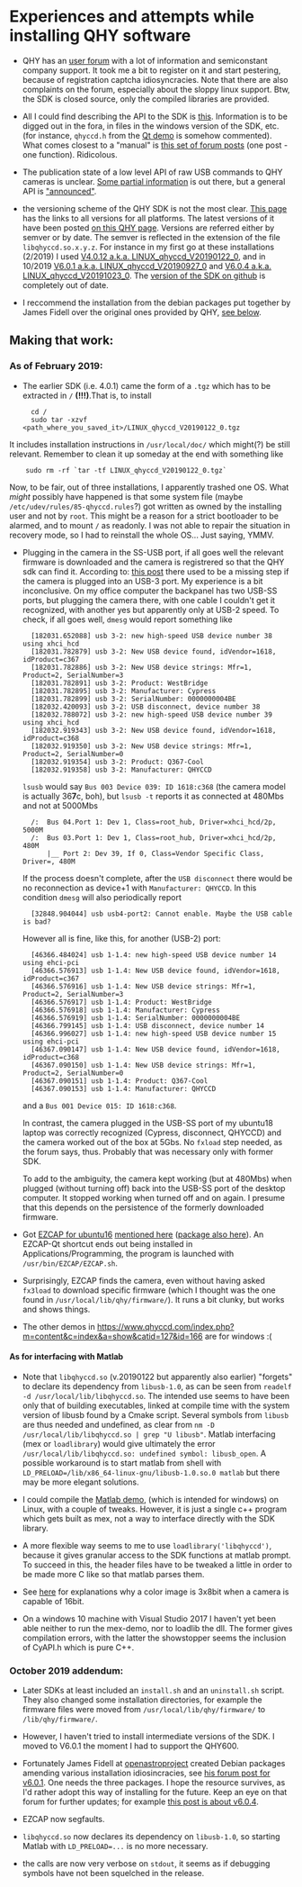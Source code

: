 Experiences and attempts while installing QHY software
======================================================

+ QHY has an [user forum](https://www.qhyccd.com/bbs/index.php) with a lot of information
 and semiconstant company support. It took me a bit to register
 on it and start pestering, because of registration captcha idiosyncracies. Note that there are also complaints on
 the forum, especially about the sloppy linux support. Btw, the SDK is closed source, only the compiled libraries are
 provided.

+ All I could find describing the API to the SDK is
 [this](https://www.qhyccd.com/index.php?m=content&c=index&a=show&catid=127&id=167).
 Information is to be digged out in the fora, in files in the
 windows version of the SDK, etc. (for instance, `qhyccd.h` from the
 [Qt demo](https://www.qhyccd.com/file/repository/latestSoftAndDirver/Soft/SDKDemo%20for%20Qt%20Creator%20MinGW%205.6.3.zip)
 is somehow commented). What comes closest to a "manual" is
 [this set of forum posts](https://www.qhyccd.com//bbs/index.php?topic=5903.0) (one post - one function). Ridicolous.

+ The publication state of a low level API of raw USB commands to QHY cameras is unclear.
 [Some partial information](https://www.qhyccd.com/index.php?m=content&c=index&a=show&catid=127&id=168)
 is out there, but a general API is
 ["announced"](https://github.com/qhyccd-lzr/QhyCmosCamera).

+ the versioning scheme of the QHY SDK is not the most clear. [This page](https://www.qhyccd.com/html/test_version/) has the links to all versions for all platforms. The latest versions of it have been posted  [on this QHY page](https://www.qhyccd.com/index.php?m=content&c=index&a=show&catid=127&id=163). Versions are referred either by semver or by date. The semver is reflected in the extension of the file `libqhyccd.so.x.y.z`. For instance in my first go at these installations (2/2019) I
used
 [V4.0.12 a.k.a. LINUX_qhyccd_V20190122_0](http://www.qhyccd.com/file/repository/latestSoftAndDirver/SDK/V6.0.1/LINUX_qhyccd_V20190927_0.tgz), and in 10/2019 [V6.0.1 a.k.a. LINUX_qhyccd_V20190927_0](http://www.qhyccd.com/file/repository/latestSoftAndDirver/SDK/V6.0.1/LINUX_qhyccd_V20190927_0.tgz) and [V6.0.4 a.k.a. LINUX_qhyccd_V20191023_0](http://www.qhyccd.com/file/repository/latestSoftAndDirver/SDK/V6.0.4/LINUX_qhyccd_V20191023_0.tgz).
The [version of the SDK on github](https://github.com/qhyccd-lzr/QHYCCD_Linux_New) is completely out of date.

+ I reccommend the installation from the debian packages put together by James Fidell over the original ones provided by QHY, [see below](#OctoberAddendum).


Making that work:
-----------------

### As of February 2019:

+ The earlier SDK (i.e. 4.0.1) came the form of a `.tgz` which has to be extracted in `/` __(!!!)__.That is, to install

        cd /
        sudo tar -xzvf <path_where_you_saved_it>/LINUX_qhyccd_V20190122_0.tgz
 It includes installation instructions in `/usr/local/doc/` which might(?) be still relevant.
 Remember to clean it up someday at the end with something like

        sudo rm -rf `tar -tf LINUX_qhyccd_V20190122_0.tgz`
 Now, to be fair, out of three installations, I apparently trashed one OS.
 What *might* possibly have happened is that some system file (maybe `/etc/udev/rules/85-qhyccd.rules`?)
 got written as owned by  the installing user and not by `root`. This might be a reason for a strict
 bootloader to be alarmed, and to mount `/` as readonly. I was not able to repair the situation in
 recovery mode, so I had to reinstall the whole OS... Just saying, YMMV.

+ Plugging in the camera in the SS-USB port, if all goes well the relevant firmware is downloaded and the camera is registrered so that the QHY sdk can find it. According to: [this post](https://www.qhyccd.com/bbs/index.php?topic=5781.0]) there used to be a missing step if the camera is plugged into an USB-3 port. My experience is a bit inconclusive. On my
office computer the backpanel has two USB-SS ports, but plugging the camera there, with one cable I couldn't get it recognized, with another yes but apparently only at USB-2 speed. To check, if all goes well, `dmesg` would report
something like

        [182031.652088] usb 3-2: new high-speed USB device number 38 using xhci_hcd
        [182031.782879] usb 3-2: New USB device found, idVendor=1618, idProduct=c367
        [182031.782886] usb 3-2: New USB device strings: Mfr=1, Product=2, SerialNumber=3
        [182031.782891] usb 3-2: Product: WestBridge 
        [182031.782895] usb 3-2: Manufacturer: Cypress
        [182031.782899] usb 3-2: SerialNumber: 0000000004BE
        [182032.420093] usb 3-2: USB disconnect, device number 38
        [182032.788072] usb 3-2: new high-speed USB device number 39 using xhci_hcd
        [182032.919343] usb 3-2: New USB device found, idVendor=1618, idProduct=c368
        [182032.919350] usb 3-2: New USB device strings: Mfr=1, Product=2, SerialNumber=0
        [182032.919354] usb 3-2: Product: Q367-Cool
        [182032.919358] usb 3-2: Manufacturer: QHYCCD
    `lsusb` would say `Bus 003 Device 039: ID 1618:c368` (the camera model is actually 36**7**c, boh),
    but `lsusb -t` reports it as connected at 480Mbs and not at 5000Mbs

        /:  Bus 04.Port 1: Dev 1, Class=root_hub, Driver=xhci_hcd/2p, 5000M
        /:  Bus 03.Port 1: Dev 1, Class=root_hub, Driver=xhci_hcd/2p, 480M
            |__ Port 2: Dev 39, If 0, Class=Vendor Specific Class, Driver=, 480M

    If the process doesn't complete, after the `USB disconnect` there would be no reconnection
    as device+1 with `Manufacturer: QHYCCD`. In this condition `dmesg` will also periodically report

        [32848.904044] usb usb4-port2: Cannot enable. Maybe the USB cable is bad?

    However all is fine, like this, for another (USB-2) port:

        [46366.484024] usb 1-1.4: new high-speed USB device number 14 using ehci-pci
        [46366.576913] usb 1-1.4: New USB device found, idVendor=1618, idProduct=c367
        [46366.576916] usb 1-1.4: New USB device strings: Mfr=1, Product=2, SerialNumber=3
        [46366.576917] usb 1-1.4: Product: WestBridge 
        [46366.576918] usb 1-1.4: Manufacturer: Cypress
        [46366.576919] usb 1-1.4: SerialNumber: 0000000004BE
        [46366.799145] usb 1-1.4: USB disconnect, device number 14
        [46366.996027] usb 1-1.4: new high-speed USB device number 15 using ehci-pci
        [46367.090147] usb 1-1.4: New USB device found, idVendor=1618, idProduct=c368
        [46367.090150] usb 1-1.4: New USB device strings: Mfr=1, Product=2, SerialNumber=0
        [46367.090151] usb 1-1.4: Product: Q367-Cool
        [46367.090153] usb 1-1.4: Manufacturer: QHYCCD

    and a `Bus 001 Device 015: ID 1618:c368`.

    In contrast, the camera plugged in the USB-SS port of my ubuntu18 laptop was correctly recognized
    (Cypress, disconnect, QHYCCD) and the camera worked out of the box at 5Gbs. No `fxload` step needed, as the
    forum says, thus. Probably that was necessary only with former SDK.

    To add to the ambiguity, the camera kept working (but at 480Mbs) when plugged (without turning off) back
    into the USB-SS port of the desktop computer. It stopped working when turned off and on again. I presume
    that this depends on the persistence of the formerly downloaded firmware.

+ Got [EZCAP for ubuntu16](https://www.dropbox.com/s/e9i0vntj14dgmh0/EZCAP_Qt-for-Ubuntu-x86_64-0.1.51.2.deb?dl=0)
  [mentioned here](https://www.qhyccd.com/bbs/index.php?topic=6333.0)
  ([package also here](https://www.qhyccd.com/file/repository/latestSoftAndDirver/Soft/EZCAP_QTLatestEdition.deb.zip)).
  An EZCAP-Qt shortcut ends out being
  installed in Applications/Programming, the program is launched with `/usr/bin/EZCAP/EZCAP.sh`.

+ Surprisingly, EZCAP finds the camera, even without having asked `fx3load` to download specific firmware
(which I thought was the one found in `/usr/local/lib/qhy/firmware/`). It runs
a bit clunky, but works and shows things.

+ The other demos in https://www.qhyccd.com/index.php?m=content&c=index&a=show&catid=127&id=166
 are for windows :(


#### As for interfacing with Matlab

+  Note that `libqhyccd.so` (v.20190122 but apparently also earlier) "forgets" to declare its dependency
   from `libusb-1.0`, as can be seen from
   `readelf -d /usr/local/lib/libqhyccd.so`. The intended use seems to have been only that of building
   executables, linked at compile time with the system version of libusb found by a Cmake script.
   Several symbols from `libusb` are thus needed and undefined, as clear from
   `nm -D /usr/local/lib/libqhyccd.so | grep "U libusb"`. Matlab interfacing (mex or `loadlibrary`)
   would give ultimately the error `/usr/local/lib/libqhyccd.so: undefined symbol: libusb_open`.
   A possible workaround is to start matlab from shell with `LD_PRELOAD=/lib/x86_64-linux-gnu/libusb-1.0.so.0 matlab`
   but there may be more elegant solutions.

+ I could compile the
[Matlab demo](http://qhyccd.com/file/repository/latestSoftAndDirver/SDK/MatlabSDKdemo.zip),
(which is intended for windows) on Linux, with a couple of tweaks. However, it is just a
single c++ program which gets built as mex, not a way to interface directly with the SDK library.

+ A more flexible way seems to me to use `loadlibrary('libqhyccd')`, because it gives
  granular access to the SDK functions at matlab prompt. To succeed in this, the header
  files have to be tweaked a little in order to be made more C like so that matlab parses them.

+ See [here](https://www.qhyccd.com/bbs/index.php?topic=6038.msg31725#msg31725) for explanations
  why a color image is 3x8bit when a camera is capable of 16bit.

+ On a windows 10 machine with Visual Studio 2017 I haven't yet been able neither to run the mex-demo,
  nor to loadlib the dll. The former gives compilation errors, with the latter the showstopper seems
  the inclusion of CyAPI.h which is pure C++.

### October 2019 addendum:
<a name="OctoberAddendum"></a>

+ Later SDKs at least included an `install.sh` and an `uninstall.sh` script. They also changed some installation directories, for example the firmware files were moved from `/usr/local/lib/qhy/firmware/` to `/lib/qhy/firmware/`.

+ However, I haven't tried to install intermediate versions of the SDK. I moved to V6.0.1 the moment I had to support the QHY600.

+ Fortunately James Fidell at [openastroproject](https://www.openastroproject.org/) created Debian packages amending various installation idiosincracies, see [his forum post for v6.0.1](https://www.qhyccd.com/bbs/index.php?topic=7459.0). One needs the three packages. I hope the resource survives, as I'd rather adopt this way of installing for the future. Keep an eye on that forum for further updates; for example [this post is about v6.0.4](https://www.qhyccd.com/bbs/index.php?topic=7477.0).

+ EZCAP now segfaults.

+ `libqhyccd.so` now declares its dependency on `libusb-1.0`, so  starting Matlab with `LD_PRELOAD=...` is no more necessary.

+ the calls are now very verbose on `stdout`, it seems as if debugging symbols have not been squelched in the release.
